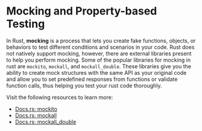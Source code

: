 # Mocking and Property-based Testing

In Rust, **mocking** is a process that lets you create fake functions, objects, or behaviors to test different conditions and scenarios in your code. Rust does not natively support mocking, however, there are external libraries present to help you perform mocking. Some of the popular libraries for mocking in rust are `mockito`, `mockall`, and `mockall_double`. These libraries give you the ability to create mock structures with the same API as your original code and allow you to set predefined responses from functions or validate function calls, thus helping you test your rust code thoroughly.

Visit the following resources to learn more:

- [Docs.rs: mockito](https://docs.rs/mockito/latest/mockito/)
- [Docs.rs: mockall](https://docs.rs/mockall/latest/mockall/)
- [Docs.rs: mockall_double](https://docs.rs/mockall_double/latest/mockall_double/)
